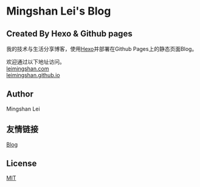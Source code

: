 # Mingshan Lei's Blog
## Created By Hexo & Github pages

我的技术与生活分享博客，使用[Hexo](http://hexo.io)并部署在Github Pages上的静态页面Blog。

欢迎通过以下地址访问。  
[leimingshan.com](http://leimingshan.com)  
[leimingshan.github.io](http://leimingshan.github.io)

## Author
Mingshan Lei

## 友情链接
[Blog](https://leimingshan.com)

## License
[MIT](http://opensource.org/licenses/MIT)
